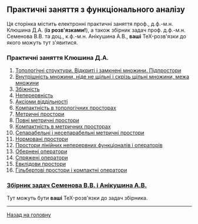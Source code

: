 ## Практичні заняття з функціонального аналізу

Ця сторінка містить електронні практичні заняття проф., д.ф.-м.н. Клюшина Д.А. (**із розв'язками!**), а також збірник задач проф. д.ф.-м.н. Семенова В.В. та доц., к.ф.-м.н. Анікушина А.В., **ваші** TeX-розв'язки до якого можуть тут з'явитися.

### Практичні заняття Клюшина Д.А.

1. [Топологічні структури. Відкриті і замкнені множини. Підпростори](lesson_01.pdf)
2. [Внутрішність множини, ніде не щільні і скрізь щільні множини, межа множини](lesson_02.pdf)
3. [Збіжність](lesson_03.pdf)
4. [Неперервність](lesson_04.pdf)
5. [Аксіоми віддільності](lesson_05.pdf)
6. [Компактність в топологічних просторах](lesson_06.pdf)
7. [Метричні простори](lesson_07.pdf)
8. [Повні метричні простори](lesson_08.pdf)
9. [Компактність в метричних просторах](lesson_09.pdf)
10. [Сепарабельні і несепарабельні метричні простори](lesson_10.pdf)
11. [Нормовані простори](lesson_16.pdf)
12. [Простори лінійних неперервних функціоналів і операторів](lesson_11.pdf)
13. [Обернені оператори](lesson_12.pdf)
14. [Спряжені оператори](lesson_13.pdf)
15. [Евклідови простори](lesson_14.pdf)
16. [Гільбертові простори і компактні оператори](lesson_15.pdf)

### [Збірник задач Семенова В.В. і Анікушина А.В.](book_anik_sem_ver3.pdf)

Тут можуть бути **ваші** TeX-розв'язки до задач збірника.

---

[Назад на головну](../README.md)